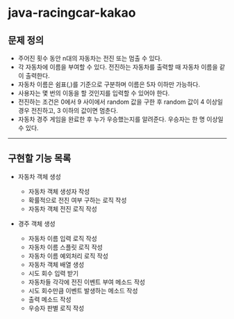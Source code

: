 # java-racingcar-kakao

## 문제 정의
- 주어진 횟수 동안 n대의 자동차는 전진 또는 멈출 수 있다.
- 각 자동차에 이름을 부여할 수 있다. 전진하는 자동차를 출력할 때 자동차 이름을 같이 출력한다.
- 자동차 이름은 쉼표(,)를 기준으로 구분하며 이름은 5자 이하만 가능하다.
- 사용자는 몇 번의 이동을 할 것인지를 입력할 수 있어야 한다.
- 전진하는 조건은 0에서 9 사이에서 random 값을 구한 후 random 값이 4 이상일 경우 전진하고, 3 이하의 값이면 멈춘다.
- 자동차 경주 게임을 완료한 후 누가 우승했는지를 알려준다. 우승자는 한 명 이상일 수 있다.

---

## 구현할 기능 목록
- 자동차 객체 생성
  - 자동차 객체 생성자 작성
  - 확률적으로 전진 여부 구하는 로직 작성
  - 자동차 객체 전진 로직 작성

- 경주 객체 생성
  - 자동차 이름 입력 로직 작성
  - 자동차 이름 스플릿 로직 작성
  - 자동차 이름 예외처리 로직 작성
  - 자동차 객체 배열 생성
  - 시도 회수 입력 받기
  - 자동차들 각각에 전진 이벤트 부여 메소드 작성
  - 시도 회수만큼 이벤트 발생하는 메소드 작성
  - 출력 메소드 작성
  - 우승자 판별 로직 작성